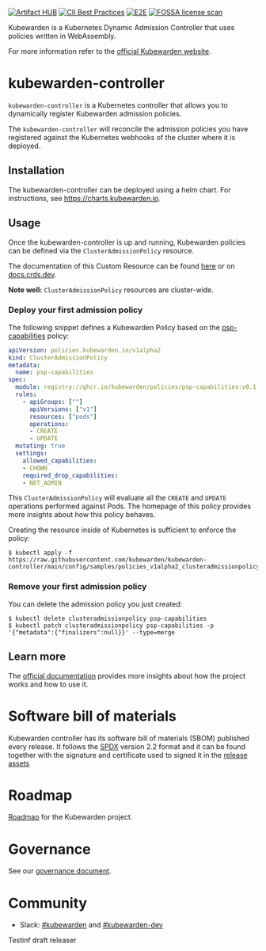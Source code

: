 [![Artifact HUB](https://img.shields.io/endpoint?url=https://artifacthub.io/badge/repository/kubewarden-controller)](https://artifacthub.io/packages/helm/kubewarden/kubewarden-controller)
[![CII Best Practices](https://bestpractices.coreinfrastructure.org/projects/6502/badge)](https://bestpractices.coreinfrastructure.org/projects/6502)
[![E2E](https://github.com/kubewarden/kubewarden-controller/actions/workflows/e2e-tests.yml/badge.svg)](https://github.com/kubewarden/kubewarden-controller/actions/workflows/e2e-tests.yml)
[![FOSSA license scan](https://app.fossa.com/api/projects/custom%2B25850%2Fgithub.com%2Fkubewarden%2Fkubewarden-controller.svg?type=shield)](https://app.fossa.com/projects/custom%252B25850%252Fgithub.com%252Fkubewarden%252Fkubewarden-controller?ref=badge_shield)

Kubewarden is a Kubernetes Dynamic Admission Controller that uses policies written
in WebAssembly.

For more information refer to the [official Kubewarden website](https://kubewarden.io/).

# kubewarden-controller

`kubewarden-controller` is a Kubernetes controller that allows you to
dynamically register Kubewarden admission policies.

The `kubewarden-controller` will reconcile the admission policies you
have registered against the Kubernetes webhooks of the cluster where
it is deployed.

## Installation

The kubewarden-controller can be deployed using a helm chart. For instructions,
see https://charts.kubewarden.io.

## Usage

Once the kubewarden-controller is up and running, Kubewarden policies can be defined
via the `ClusterAdmissionPolicy` resource.

The documentation of this Custom Resource can be found
[here](https://github.com/kubewarden/kubewarden-controller/blob/main/docs/crds/README.asciidoc)
or on [docs.crds.dev](https://doc.crds.dev/github.com/kubewarden/kubewarden-controller).

**Note well:** `ClusterAdmissionPolicy` resources are cluster-wide.

### Deploy your first admission policy

The following snippet defines a Kubewarden Policy based on the
[psp-capabilities](https://github.com/kubewarden/psp-capabilities)
policy:

```yaml
apiVersion: policies.kubewarden.io/v1alpha2
kind: ClusterAdmissionPolicy
metadata:
  name: psp-capabilities
spec:
  module: registry://ghcr.io/kubewarden/policies/psp-capabilities:v0.1.3
  rules:
    - apiGroups: [""]
      apiVersions: ["v1"]
      resources: ["pods"]
      operations:
      - CREATE
      - UPDATE
  mutating: true
  settings:
    allowed_capabilities:
    - CHOWN
    required_drop_capabilities:
    - NET_ADMIN
```

This `ClusterAdmissionPolicy` will evaluate all the `CREATE` and
`UPDATE` operations performed against Pods.
The homepage of this policy provides more insights about how this policy behaves.

Creating the resource inside of Kubernetes is sufficient to enforce the policy:

```shell
$ kubectl apply -f https://raw.githubusercontent.com/kubewarden/kubewarden-controller/main/config/samples/policies_v1alpha2_clusteradmissionpolicy.yaml
```

### Remove your first admission policy

You can delete the admission policy you just created:

```
$ kubectl delete clusteradmissionpolicy psp-capabilities
$ kubectl patch clusteradmissionpolicy psp-capabilities -p '{"metadata":{"finalizers":null}}' --type=merge
```

## Learn more

The [official documentation](https://docs.kubewarden.io) provides more insights
about how the project works and how to use it.

# Software bill of materials

Kubewarden controller has its software bill of materials (SBOM) published every
release. It follows the [SPDX](https://spdx.dev/) version 2.2 format and it can be found
together with the signature and certificate used to signed it in the
[release assets](https://github.com/kubewarden/kubewarden-controller/releases)

# Roadmap

[Roadmap](https://github.com/orgs/kubewarden/projects/2) for the Kubewarden project.

# Governance

See our [governance document](https://github.com/kubewarden/rfc/blob/main/rfc/0013-governance.md).

# Community

- Slack: [#kubewarden](https://kubernetes.slack.com/archives/kubewarden) and [#kubewarden-dev](https://kubernetes.slack.com/archives/kubewarden-dev) 


Testinf draft releaser
